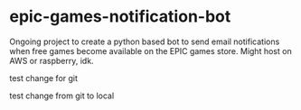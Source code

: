 # epic-games-notification-bot
Ongoing project to create a python based bot to send email notifications when free games become available on the EPIC games store.
Might host on AWS or raspberry, idk.

test change for git

test change from git to local

